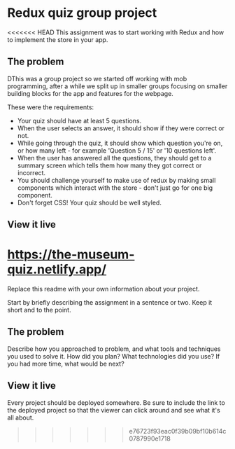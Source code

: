# Redux quiz group project

<<<<<<< HEAD
This assignment was to start working with Redux and how to implement the store
in your app.

## The problem

DThis was a group project so we started off working with mob programming, after
a while we split up in smaller groups focusing on smaller building blocks for
the app and features for the webpage.

These were the requirements:

- Your quiz should have at least 5 questions.
- When the user selects an answer, it should show if they were correct or not.
- While going through the quiz, it should show which question you're on, or how
  many left - for example 'Question 5 / 15' or '10 questions left'.
- When the user has answered all the questions, they should get to a summary
  screen which tells them how many they got correct or incorrect.
- You should challenge yourself to make use of redux by making small components
  which interact with the store - don't just go for one big component.
- Don't forget CSS! Your quiz should be well styled.

## View it live

https://the-museum-quiz.netlify.app/
=======
Replace this readme with your own information about your project.

Start by briefly describing the assignment in a sentence or two. Keep it short and to the point.

## The problem

Describe how you approached to problem, and what tools and techniques you used to solve it. How did you plan? What technologies did you use? If you had more time, what would be next?

## View it live

Every project should be deployed somewhere. Be sure to include the link to the deployed project so that the viewer can click around and see what it's all about.
>>>>>>> e76723f93eac0f39b09bf10b614c0787990e1718
